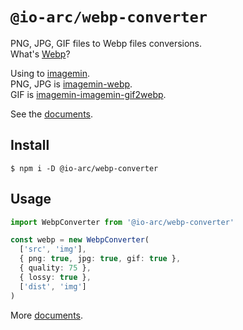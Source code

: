 # `@io-arc/webp-converter`

PNG, JPG, GIF files to Webp files conversions.  
What's [Webp](https://developers.google.com/speed/webp)?

Using to [imagemin](https://github.com/imagemin/imagemin).  
PNG, JPG is [imagemin-webp](https://github.com/imagemin/imagemin-webp).  
GIF is [imagemin-imagemin-gif2webp](https://github.com/imagemin/imagemin-gif2webp).

See the [documents](https://io-arc.tech/plugins/modules/webp-converter.html).

## Install

```shell
$ npm i -D @io-arc/webp-converter
```

## Usage

```typescript
import WebpConverter from '@io-arc/webp-converter'

const webp = new WebpConverter(
  ['src', 'img'],
  { png: true, jpg: true, gif: true },
  { quality: 75 },
  { lossy: true },
  ['dist', 'img']
)
```

More [documents](https://io-arc.tech/plugins/task-webp-converter.html).
